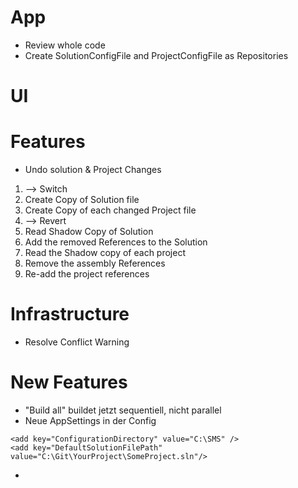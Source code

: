 # App
- Review whole code
- Create SolutionConfigFile and ProjectConfigFile as Repositories

# UI

# Features
- Undo solution & Project Changes

1. --> Switch
1. Create Copy of Solution file 
1. Create Copy of each changed Project file
1. --> Revert
1. Read Shadow Copy of Solution
1. Add the removed References to the Solution
1. Read the Shadow copy of each project
1. Remove the assembly References
1. Re-add the project references


# Infrastructure
- Resolve Conflict Warning

# New Features
- "Build all" buildet jetzt sequentiell, nicht parallel
- Neue AppSettings in der Config
```
<add key="ConfigurationDirectory" value="C:\SMS" />
<add key="DefaultSolutionFilePath" value="C:\Git\YourProject\SomeProject.sln"/>
```
- 

